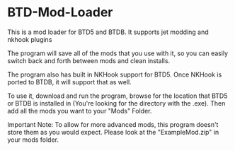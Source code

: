 # BTD-Mod-Loader
This is a mod loader for BTD5 and BTDB. It supports jet modding and nkhook plugins

The program will save all of the mods that you use with it, so you can easily switch back and forth between mods and clean installs.

The program also has built in NKHook support for BTD5. Once NKHook is ported to BTDB, it will support that as well.

To use it, download and run the program, browse for the location that BTD5 or BTDB is installed in (You're looking for the directory with the .exe). Then add all the mods you want to your "Mods" Folder.


Important Note: To allow for more advanced mods, this program doesn't store them as you would expect. Please look at the "ExampleMod.zip" in your mods folder.

